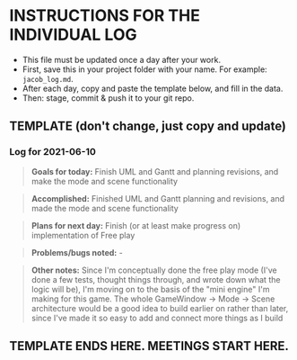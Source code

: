 # INSTRUCTIONS FOR THE INDIVIDUAL LOG
* This file must be updated once a day after your work.
* First, save this in your project folder with your name. For example: `jacob_log.md`.
* After each day, copy and paste the template below, and fill in the data.
* Then: stage, commit & push it to your git repo.

## TEMPLATE (don't change, just copy and update)

### Log for 2021-06-10

> **Goals for today:** Finish UML and Gantt and planning revisions, and make the mode and scene functionality

> **Accomplished:** Finished UML and Gantt planning and revisions, and made the mode and scene functionality

> **Plans for next day:** Finish (or at least make progress on) implementation of Free play

> **Problems/bugs noted:** -

> **Other notes:** Since I'm conceptually done the free play mode (I've done a few tests, thought things through, and wrote down what the logic will be), I'm moving on to the basis of the "mini engine" I'm making for this game. The whole GameWindow -> Mode -> Scene architecture would be a good idea to build earlier on rather than later, since I've made it so easy to add and connect more things as I build

## TEMPLATE ENDS HERE. MEETINGS START HERE.
